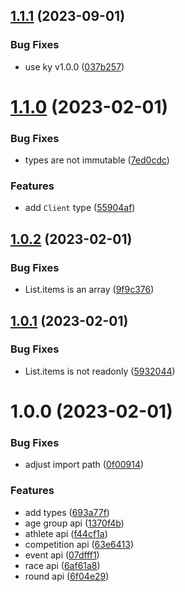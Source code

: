 ## [1.1.1](https://github.com/skateresults/api-client/compare/v1.1.0...v1.1.1) (2023-09-01)


### Bug Fixes

* use ky v1.0.0 ([037b257](https://github.com/skateresults/api-client/commit/037b257998043c34a663cb7b4a5d78eb934ea2d5))

# [1.1.0](https://github.com/skateresults/api-client/compare/v1.0.2...v1.1.0) (2023-02-01)


### Bug Fixes

* types are not immutable ([7ed0cdc](https://github.com/skateresults/api-client/commit/7ed0cdcea1dfb4f358d619ba0472f75c26cac8b4))


### Features

* add `Client` type ([55904af](https://github.com/skateresults/api-client/commit/55904af3c196660aa0a9f58863d41855b9312923))

## [1.0.2](https://github.com/skateresults/api-client/compare/v1.0.1...v1.0.2) (2023-02-01)


### Bug Fixes

* List.items is an array ([9f9c376](https://github.com/skateresults/api-client/commit/9f9c376bd4d4bcb956959c543e2fca6d45fab448))

## [1.0.1](https://github.com/skateresults/api-client/compare/v1.0.0...v1.0.1) (2023-02-01)


### Bug Fixes

* List.items is not readonly ([5932044](https://github.com/skateresults/api-client/commit/59320449fe7e3bf7d43f7127b4f2d49dbf986451))

# 1.0.0 (2023-02-01)


### Bug Fixes

* adjust import path ([0f00914](https://github.com/skateresults/api-client/commit/0f009142e78ff7c8daf586f77c97328c027f8e0a))


### Features

* add types ([693a77f](https://github.com/skateresults/api-client/commit/693a77f31e63fe733bed15df5f294878b605b891))
* age group api ([1370f4b](https://github.com/skateresults/api-client/commit/1370f4b47c09a64af8b36161063314ba42238c3d))
* athlete api ([f44cf1a](https://github.com/skateresults/api-client/commit/f44cf1a322ad2160a19641379c8c40e6b6861e61))
* competition api ([63e6413](https://github.com/skateresults/api-client/commit/63e64139afa8b87bf4cc01e28e05c6c21b7e8615))
* event api ([07dfff1](https://github.com/skateresults/api-client/commit/07dfff19a7aa3d434b6636cc7221f7c8744b66b9))
* race api ([6af61a8](https://github.com/skateresults/api-client/commit/6af61a8d8db09e586a1f22d931f5139ebc176051))
* round api ([6f04e29](https://github.com/skateresults/api-client/commit/6f04e29eb5f5eb0010b52c5efb4261815e71db33))
